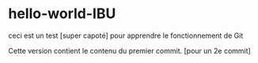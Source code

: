 # hello-world-IBU
ceci est un test [super capoté] pour apprendre le fonctionnement de Git

Cette version contient le contenu du premier commit. [pour  un 2e commit]
